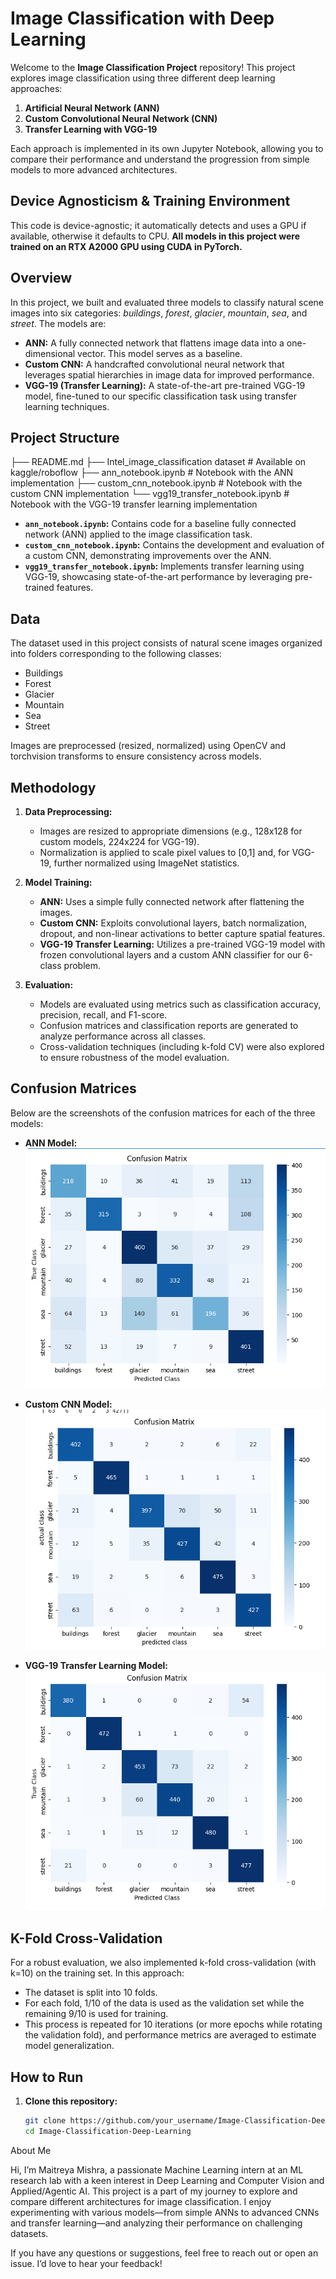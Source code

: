 # Image Classification with Deep Learning

Welcome to the **Image Classification Project** repository! This project explores image classification using three different deep learning approaches:

1. **Artificial Neural Network (ANN)**
2. **Custom Convolutional Neural Network (CNN)**
3. **Transfer Learning with VGG-19**

Each approach is implemented in its own Jupyter Notebook, allowing you to compare their performance and understand the progression from simple models to more advanced architectures.


## Device Agnosticism & Training Environment

This code is device-agnostic; it automatically detects and uses a GPU if available, otherwise it defaults to CPU. **All models in this project were trained on an RTX A2000 GPU using CUDA in PyTorch.**

## Overview

In this project, we built and evaluated three models to classify natural scene images into six categories: *buildings*, *forest*, *glacier*, *mountain*, *sea*, and *street*. The models are:

- **ANN:** A fully connected network that flattens image data into a one-dimensional vector. This model serves as a baseline.
- **Custom CNN:** A handcrafted convolutional neural network that leverages spatial hierarchies in image data for improved performance.
- **VGG-19 (Transfer Learning):** A state-of-the-art pre-trained VGG-19 model, fine-tuned to our specific classification task using transfer learning techniques.

## Project Structure
├── README.md
├── Intel_image_classification dataset # Available on kaggle/roboflow
├── ann_notebook.ipynb            # Notebook with the ANN implementation
├── custom_cnn_notebook.ipynb     # Notebook with the custom CNN implementation
└── vgg19_transfer_notebook.ipynb # Notebook with the VGG-19 transfer learning implementation

- **`ann_notebook.ipynb`:** Contains code for a baseline fully connected network (ANN) applied to the image classification task.
- **`custom_cnn_notebook.ipynb`:** Contains the development and evaluation of a custom CNN, demonstrating improvements over the ANN.
- **`vgg19_transfer_notebook.ipynb`:** Implements transfer learning using VGG-19, showcasing state-of-the-art performance by leveraging pre-trained features.

## Data

The dataset used in this project consists of natural scene images organized into folders corresponding to the following classes:
- Buildings
- Forest
- Glacier
- Mountain
- Sea
- Street

Images are preprocessed (resized, normalized) using OpenCV and torchvision transforms to ensure consistency across models.

## Methodology

1. **Data Preprocessing:**  
   - Images are resized to appropriate dimensions (e.g., 128x128 for custom models, 224x224 for VGG-19).
   - Normalization is applied to scale pixel values to [0,1] and, for VGG-19, further normalized using ImageNet statistics.

2. **Model Training:**  
   - **ANN:** Uses a simple fully connected network after flattening the images.
   - **Custom CNN:** Exploits convolutional layers, batch normalization, dropout, and non-linear activations to better capture spatial features.
   - **VGG-19 Transfer Learning:** Utilizes a pre-trained VGG-19 model with frozen convolutional layers and a custom ANN classifier for our 6-class problem.

3. **Evaluation:**  
   - Models are evaluated using metrics such as classification accuracy, precision, recall, and F1-score.
   - Confusion matrices and classification reports are generated to analyze performance across all classes.
   - Cross-validation techniques (including k-fold CV) were also explored to ensure robustness of the model evaluation.

## Confusion Matrices

Below are the screenshots of the confusion matrices for each of the three models:

- **ANN Model:**
  ![ANN Confusion Matrix](ann_eval.png)

- **Custom CNN Model:**
  ![Custom CNN Confusion Matrix](cnn_eval.png)

- **VGG-19 Transfer Learning Model:**
  ![VGG-19 Confusion Matrix](vgg19_confusionmatrix.png)

## K-Fold Cross-Validation

For a robust evaluation, we also implemented k-fold cross-validation (with k=10) on the training set. In this approach:
- The dataset is split into 10 folds.
- For each fold, 1/10 of the data is used as the validation set while the remaining 9/10 is used for training.
- This process is repeated for 10 iterations (or more epochs while rotating the validation fold), and performance metrics are averaged to estimate model generalization.

## How to Run

1. **Clone this repository:**
   ```bash
   git clone https://github.com/your_username/Image-Classification-Deep-Learning.git
   cd Image-Classification-Deep-Learning

About Me

Hi, I’m Maitreya Mishra, a passionate Machine Learning intern at an ML research lab  with a keen interest in Deep Learning and Computer Vision and Applied/Agentic AI. This project is a part of my journey to explore and compare different architectures for image classification. I enjoy experimenting with various models—from simple ANNs to advanced CNNs and transfer learning—and analyzing their performance on challenging datasets.

If you have any questions or suggestions, feel free to reach out or open an issue. I’d love to hear your feedback!
